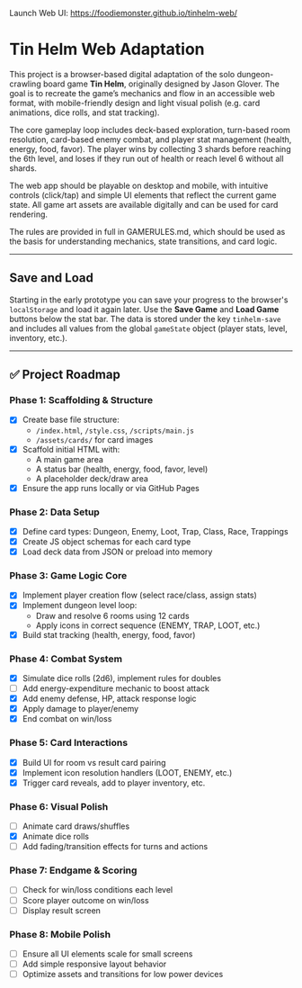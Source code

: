Launch Web UI: https://foodiemonster.github.io/tinhelm-web/

# Tin Helm Web Adaptation

This project is a browser-based digital adaptation of the solo dungeon-crawling board game **Tin Helm**, originally designed by Jason Glover. The goal is to recreate the game’s mechanics and flow in an accessible web format, with mobile-friendly design and light visual polish (e.g. card animations, dice rolls, and stat tracking).

The core gameplay loop includes deck-based exploration, turn-based room resolution, card-based enemy combat, and player stat management (health, energy, food, favor). The player wins by collecting 3 shards before reaching the 6th level, and loses if they run out of health or reach level 6 without all shards.

The web app should be playable on desktop and mobile, with intuitive controls (click/tap) and simple UI elements that reflect the current game state. All game art assets are available digitally and can be used for card rendering.

The rules are provided in full in GAMERULES.md, which should be used as the basis for understanding mechanics, state transitions, and card logic.

---

## Save and Load

Starting in the early prototype you can save your progress to the browser's `localStorage` and load it again later. Use the **Save Game** and **Load Game** buttons below the stat bar. The data is stored under the key `tinhelm-save` and includes all values from the global `gameState` object (player stats, level, inventory, etc.).

---

## ✅ Project Roadmap

### Phase 1: Scaffolding & Structure
- [X] Create base file structure:
  - `/index.html`, `/style.css`, `/scripts/main.js`
  - `/assets/cards/` for card images
- [x] Scaffold initial HTML with:
  - A main game area
  - A status bar (health, energy, food, favor, level)
  - A placeholder deck/draw area
- [x] Ensure the app runs locally or via GitHub Pages

### Phase 2: Data Setup
- [x] Define card types: Dungeon, Enemy, Loot, Trap, Class, Race, Trappings
- [x] Create JS object schemas for each card type
- [x] Load deck data from JSON or preload into memory

### Phase 3: Game Logic Core
- [x] Implement player creation flow (select race/class, assign stats)
- [x] Implement dungeon level loop:
  - Draw and resolve 6 rooms using 12 cards
  - Apply icons in correct sequence (ENEMY, TRAP, LOOT, etc.)
- [x] Build stat tracking (health, energy, food, favor)

### Phase 4: Combat System
- [x] Simulate dice rolls (2d6), implement rules for doubles
- [ ] Add energy-expenditure mechanic to boost attack
- [x] Add enemy defense, HP, attack response logic
- [x] Apply damage to player/enemy
- [x] End combat on win/loss

### Phase 5: Card Interactions
- [x] Build UI for room vs result card pairing
- [x] Implement icon resolution handlers (LOOT, ENEMY, etc.)
- [x] Trigger card reveals, add to player inventory, etc.

### Phase 6: Visual Polish
- [ ] Animate card draws/shuffles
- [x] Animate dice rolls
- [ ] Add fading/transition effects for turns and actions

### Phase 7: Endgame & Scoring
- [ ] Check for win/loss conditions each level
- [ ] Score player outcome on win/loss
- [ ] Display result screen

### Phase 8: Mobile Polish
- [ ] Ensure all UI elements scale for small screens
- [ ] Add simple responsive layout behavior
- [ ] Optimize assets and transitions for low power devices

